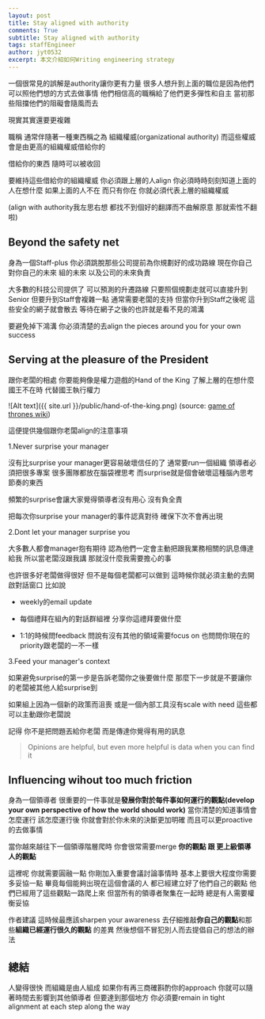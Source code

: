 ```yaml
---
layout: post
title: Stay aligned with authority
comments: True 
subtitle: Stay aligned with authority 
tags: staffEngineer
author: jyt0532
excerpt: 本文介紹如何Writing engineering strategy
---
```



一個很常見的誤解是authority讓你更有力量 很多人想升到上面的職位是因為他們可以照他們想的方式去做事情 他們相信高的職稱給了他們更多彈性和自主 當初那些阻擋他們的阻礙會隨風而去

現實其實還要更複雜

職稱 通常伴隨著一種東西稱之為 組織權威(organizational authority) 而這些權威會是由更高的組織權威借給你的 

借給你的東西 隨時可以被收回

要維持這些借給你的組織權威 你必須跟上層的人align 你必須時時刻刻知道上面的人在想什麼 如果上面的人不在 而只有你在 你就必須代表上層的組織權威

(align with authority我左思右想 都找不到個好的翻譯而不曲解原意 那就索性不翻啦)

## Beyond the safety net

身為一個Staff-plus 你必須跳脫那些公司提前為你規劃好的成功路線 現在你自己對你自己的未來 組的未來 以及公司的未來負責

大多數的科技公司提供了 可以預測的升遷路線 只要照個規劃走就可以直接升到Senior 但要升到Staff會複雜一點 通常需要老闆的支持 但當你升到Staff之後呢 這些安全的網子就會散去 等待在網子之後的也許就是看不見的鴻溝

要避免掉下鴻溝 你必須清楚的去align the pieces around you for your own success

## Serving at the pleasure of the President

跟你老闆的相處 你要能夠像是權力遊戲的Hand of the King 了解上層的在想什麼 國王不在時 代替國王執行權力

![Alt text]({{ site.url }}/public/hand-of-the-king.png)
(source: [game of thrones wiki](https://gameofthrones.fandom.com/wiki/Tyrion_Lannister))


這便提供幾個跟你老闆align的注意事項

1.Never surprise your manager

沒有比surprise your manager更容易破壞信任的了 通常要run一個組織 領導者必須把很多專案 很多團隊都放在腦袋裡思考 而surprise就是個會破壞這種腦內思考節奏的東西

頻繁的surprise會讓大家覺得領導者沒有用心 沒有負全責

把每次你surprise your manager的事件認真對待 確保下次不會再出現

2.Dont let your manager surprise you

大多數人都會manager抱有期待 認為他們一定會主動把跟我業務相關的訊息傳達給我 所以當老闆沒跟我講 那就沒什麼我需要擔心的事 

也許很多好老闆做得很好 但不是每個老闆都可以做到 這時候你就必須主動的去開啟對話窗口 比如說

- weekly的email update

- 每個禮拜在組內的對話群組裡 分享你這禮拜要做什麼

- 1:1的時候問feedback 問說有沒有其他的領域需要focus on 也問問你現在的priority跟老闆的一不一樣

3.Feed your manager's context

如果避免surprise的第一步是告訴老闆你之後要做什麼 那麼下一步就是不要讓你的老闆被其他人給surprise到

如果組上因為一個新的政策而沮喪 或是一個內部工具沒有scale with need 這些都可以主動跟你老闆說

記得 你不是把問題丟給你老闆 而是傳達你覺得有用的訊息

> Opinions are helpful, but even more helpful is data when you can find it

## Influencing wihout too much friction

身為一個領導者 很重要的一件事就是**發展你對於每件事如何運行的觀點(develop your own perspective of how the world should work)** 當你清楚的知道事情會怎麼運行 該怎麼運行後 你就會對於你未來的決斷更加明確 而且可以更proactive的去做事情

當你越來越往下一個領導階層爬時 你會很常需要merge **你的觀點 跟 更上級領導人的觀點**

這裡呢 你就需要圓融一點 你剛加入重要會議討論事情時 基本上要很大程度你需要多妥協一點 畢竟每個能夠出現在這個會議的人 都已經建立好了他們自己的觀點 他們已經用了這些觀點一路爬上來 但當所有的領導者聚集在一起時 總是有人需要權衡妥協

作者建議 這時候最應該sharpen your awareness 去仔細推敲**你自己的觀點**和那些**組織已經運行很久的觀點** 的差異 然後想個不冒犯別人而去提倡自己的想法的辦法



## 總結

人變得很快 而組織是由人組成 如果你有再三商確斟酌你的approach  你就可以隨著時間去影響到其他領導者 但要達到那個地方 你必須要remain in tight alignment at each step along the way







